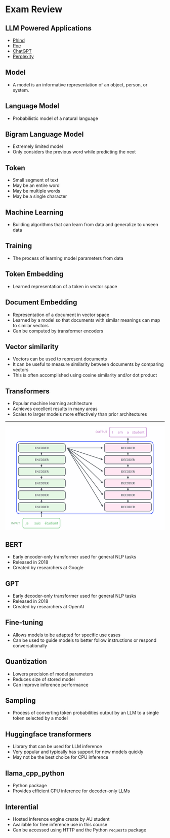 Exam Review
===========

LLM Powered Applications
------------------------

- [Phind](https://www.phind.com)
- [Poe](https://poe.com)
- [ChatGPT](https://chat.openai.com/)
- [Perplexity](https://www.perplexity.ai/)

Model
-----

- A model is an informative representation of an object, person, or system.

Language Model
--------------

- Probabilistic model of a natural language

Bigram Language Model
---------------------

- Extremely limited model
- Only considers the previous word while predicting the next

Token
-----

- Small segment of text
- May be an entire word
- May be multiple words
- May be a single character

Machine Learning
----------------

- Building algorithms that can learn from data and generalize to unseen data

Training
--------

- The process of learning model parameters from data

Token Embedding
---------------

- Learned representation of a token in vector space

Document Embedding
------------------

- Representation of a document in vector space
- Learned by a model so that documents with similar meanings can map to similar vectors
- Can be computed by transformer encoders

Vector similarity
-----------------

- Vectors can be used to represent documents
- It can be useful to measure similarity between documents by comparing vectors
- This is often accomplished using cosine similarity and/or dot product

Transformers
------------

- Popular machine learning architecture
- Achieves excellent results in many areas
- Scales to larger models more effectively than prior architectures

---

![Transformer](media/transformer-basic.png)

BERT
----

- Early encoder-only transformer used for general NLP tasks
- Released in 2018
- Created by researchers at Google

GPT
---

- Early decoder-only transformer used for general NLP tasks
- Released in 2018
- Created by researchers at OpenAI

Fine-tuning
-----------

- Allows models to be adapted for specific use cases
- Can be used to guide models to better follow instructions or respond conversationally

Quantization
------------

- Lowers precision of model parameters
- Reduces size of stored model
- Can improve inference performance

Sampling
--------

- Process of converting token probabilities output by an LLM to a single token selected by a model

Huggingface transformers
------------------------

- Library that can be used for LLM inference
- Very popular and typically has support for new models quickly
- May not be the best choice for CPU inference

llama_cpp_python
----------------

- Python package
- Provides efficient CPU inference for decoder-only LLMs

Interential
-----------

- Hosted inference engine create by AU student
- Available for free inference use in this course
- Can be accessed using HTTP and the Python `requests` package
